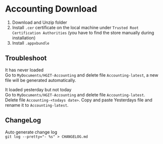 # Accounting Download  

1. Download and Unzip folder    
2. Install `.cer` certificate on the local machine under `Trusted Root Certification Authorities` (you have to find the store manually during installation)  
3. Install `.appxbundle` 

## Troubleshoot  

It has never loaded  
Go to `MyDocuments/HGIT-Accounting` and delete file `Accounting-latest`, a new file will be generated automatically.  
  
It loaded yesterday but not today  
Go to `MyDocuments/HGIT-Accounting` and delete file `Accounting-latest`. Delete file `Accounting-<todays date>`. Copy and paste Yesterdays file and rename it to `Accounting-latest`.

## ChangeLog

Auto generate change log  
`git log --pretty="- %s" > CHANGELOG.md`